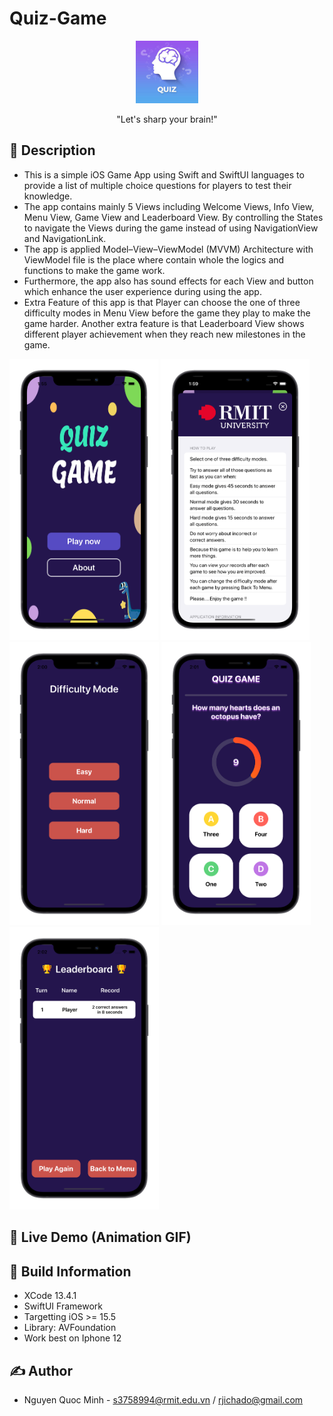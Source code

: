 # Quiz-Game

<p align="center">
  <img width="100" src="https://github.com/quocminh238/Quiz-Game/blob/main/screenshots/icon.jpeg">
</p>

<p align="center">"Let's sharp your brain!"</p>

## 📖 Description
- This is a simple iOS Game App using Swift and SwiftUI languages to provide a list of multiple choice questions for players to test their knowledge.
- The app contains mainly 5 Views including Welcome Views, Info View, Menu View, Game View and Leaderboard View. By controlling the States to navigate the Views during the game instead of using NavigationView and NavigationLink.
- The app is applied Model–View–ViewModel (MVVM) Architecture with ViewModel file is the place where contain whole the logics and functions to make the game work. 
- Furthermore, the app also has sound effects for each View and button which enhance the user experience during using the app.
- Extra Feature of this app is that Player can choose the one of three difficulty modes in Menu View before the game they play to make the game harder. Another extra feature is that Leaderboard View shows different player achievement when they reach new milestones in the game.

<img src="https://github.com/quocminh238/Quiz-Game/blob/main/screenshots/WelcomeView.png" width="238" > <img src="https://github.com/quocminh238/Quiz-Game/blob/main/screenshots/InfoView.png" width="238" > <img src="https://github.com/quocminh238/Quiz-Game/blob/main/screenshots/MenuView.png" width="239" > <img src="https://github.com/quocminh238/Quiz-Game/blob/main/screenshots/GameView.png" width="239" > <img src="https://github.com/quocminh238/Quiz-Game/blob/main/screenshots/LeaderboardView.png" width="239" >

## 🔮 Live Demo (Animation GIF)



## 🔧 Build Information
- XCode 13.4.1
- SwiftUI Framework
- Targetting iOS >= 15.5
- Library: AVFoundation
- Work best on Iphone 12


## ✍️ Author
- Nguyen Quoc Minh - s3758994@rmit.edu.vn / rjichado@gmail.com


